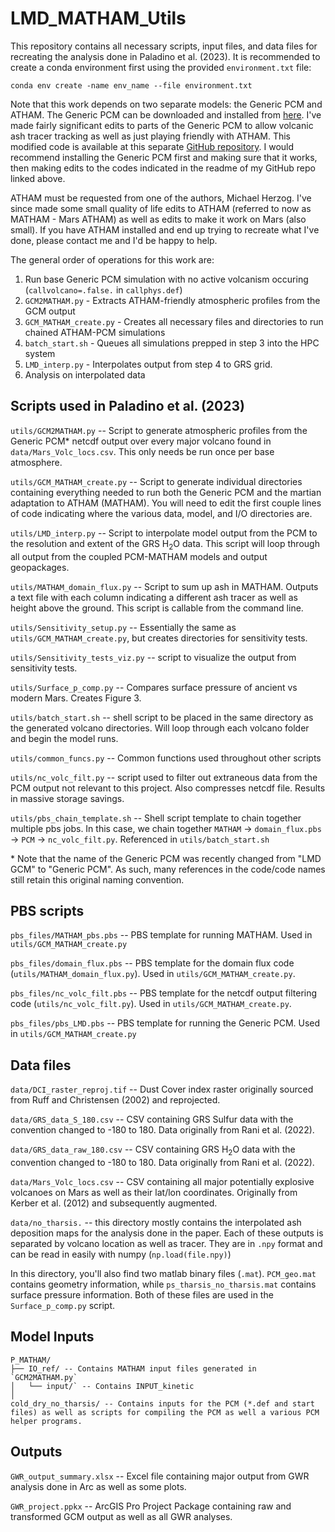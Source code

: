 # LMD_MATHAM_Utils

This repository contains all necessary scripts, input files, and data files for recreating the analysis done in Paladino et al. (2023). It is recommended to create a conda environment first using the provided `environment.txt` file:

`conda env create -name env_name --file environment.txt`

Note that this work depends on two separate models: the Generic PCM and ATHAM. The Generic PCM can be downloaded and installed from [here](http://www-planets.lmd.jussieu.fr/). I've made fairly significant edits to parts of the Generic PCM to allow volcanic ash tracer tracking as well as just playing friendly with ATHAM. This modified code is available at this separate [GitHub repository](https://github.com/palatyle/LMD_GCM_Paladino). I would recommend installing the Generic PCM first and making sure that it works, then making edits to the codes indicated in the readme of my GitHub repo linked above. 

ATHAM must be requested from one of the authors, Michael Herzog. I've since made some small quality of life edits to ATHAM (referred to now as MATHAM - Mars ATHAM) as well as edits to make it work on Mars (also small). If you have ATHAM installed and end up trying to recreate what I've done, please contact me and I'd be happy to help.

The general order of operations for this work are:

1. Run base Generic PCM simulation with no active volcanism occuring (`callvolcano=.false.` in `callphys.def`)
2. `GCM2MATHAM.py` - Extracts ATHAM-friendly atmospheric profiles from the GCM output
3. `GCM_MATHAM_create.py` - Creates all necessary files and directories to run chained ATHAM-PCM simulations
4. `batch_start.sh` - Queues all simulations prepped in step 3 into the HPC system
5. `LMD_interp.py` - Interpolates output from step 4 to GRS grid.
6. Analysis on interpolated data

## Scripts used in Paladino et al. (2023)

`utils/GCM2MATHAM.py` -- Script to generate atmospheric profiles from the Generic PCM* netcdf output over every major volcano found in `data/Mars_Volc_locs.csv`. This only needs be run once per base atmosphere.

`utils/GCM_MATHAM_create.py` -- Script to generate individual directories containing everything needed to run both the Generic PCM and the martian adaptation to ATHAM (MATHAM). You will need to edit the first couple lines of code indicating where the various data, model, and I/O directories are.

`utils/LMD_interp.py` -- Script to interpolate model output from the PCM to the resolution and extent of the GRS H<sub>2</sub>O data. This script will loop through all output from the coupled PCM-MATHAM models and output geopackages.

`utils/MATHAM_domain_flux.py` -- Script to sum up ash in MATHAM. Outputs a text file with each column indicating a different ash tracer as well as height above the ground. This script is callable from the command line.

`utils/Sensitivity_setup.py` -- Essentially the same as `utils/GCM_MATHAM_create.py`, but creates directories for sensitivity tests. 

`utils/Sensitivity_tests_viz.py` -- script to visualize the output from sensitivity tests.

`utils/Surface_p_comp.py` -- Compares surface pressure of ancient vs modern Mars. Creates Figure 3.  

`utils/batch_start.sh` -- shell script to be placed in the same directory as the generated volcano directories. Will loop through each volcano folder and begin the model runs. 

`utils/common_funcs.py` -- Common functions used throughout other scripts

`utils/nc_volc_filt.py` -- script used to filter out extraneous data from the PCM output not relevant to this project. Also compresses netcdf file. Results in massive storage savings.

`utils/pbs_chain_template.sh`  -- Shell script template to chain together multiple pbs jobs. In this case, we chain together `MATHAM` -> `domain_flux.pbs` -> `PCM` -> `nc_volc_filt.py`. Referenced in `utils/batch_start.sh`

\* Note that the name of the Generic PCM was recently changed from "LMD GCM" to "Generic PCM". As such, many references in the code/code names still retain this original naming convention.

## PBS scripts
`pbs_files/MATHAM_pbs.pbs` -- PBS template for running MATHAM. Used in `utils/GCM_MATHAM_create.py`

`pbs_files/domain_flux.pbs` -- PBS template for the domain flux code (`utils/MATHAM_domain_flux.py`). Used in `utils/GCM_MATHAM_create.py`.

`pbs_files/nc_volc_filt.pbs` -- PBS template for the netcdf output filtering code (`utils/nc_volc_filt.py`). Used in `utils/GCM_MATHAM_create.py`.

`pbs_files/pbs_LMD.pbs` -- PBS template for running the Generic PCM. Used in `utils/GCM_MATHAM_create.py`


## Data files

`data/DCI_raster_reproj.tif` -- Dust Cover index raster originally sourced from Ruff and Christensen (2002) and reprojected.

`data/GRS_data_S_180.csv` -- CSV containing GRS Sulfur data with the convention changed to -180 to 180. Data originally from Rani et al. (2022).

`data/GRS_data_raw_180.csv` -- CSV containing GRS H<sub>2</sub>O data with the convention changed to -180 to 180. Data originally from Rani et al. (2022).

`data/Mars_Volc_locs.csv` -- CSV containing all major potentially explosive volcanoes on Mars as well as their lat/lon coordinates. Originally from Kerber et al. (2012) and subsequently augmented.

`data/no_tharsis.` -- this directory mostly contains the interpolated ash deposition maps for the analysis done in the paper. Each of these outputs is separated by volcano location as well as tracer. They are in `.npy` format and can be read in easily with numpy (`np.load(file.npy)`)

In this directory, you'll also find two matlab binary files (`.mat`). `PCM_geo.mat` contains geometry information, while `ps_tharsis_no_tharsis.mat` contains surface pressure information. Both of these files are used in the `Surface_p_comp.py` script. 
## Model Inputs
    P_MATHAM/ 
    ├── IO_ref/ -- Contains MATHAM input files generated in `GCM2MATHAM.py`
    │   └── input/` -- Contains INPUT_kinetic
    │
    cold_dry_no_tharsis/ -- Contains inputs for the PCM (*.def and start files) as well as scripts for compiling the PCM as well a various PCM helper programs.  

## Outputs

`GWR_output_summary.xlsx` -- Excel file containing major output from GWR analysis done in Arc as well as some plots.

`GWR_project.ppkx` -- ArcGIS Pro Project Package containing raw and transformed GCM output as well as all GWR analyses. 

